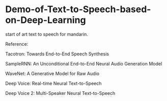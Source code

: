 # Demo-of-Text-to-Speech-based-on-Deep-Learning
start of art text to speech for  mandarin.

Reference:

Tacotron: Towards End-to-End Speech Synthesis

SampleRNN: An Unconditional End-to-End Neural Audio Generation Model

WaveNet: A Generative Model for Raw Audio

Deep Voice: Real-time Neural Text-to-Speech

Deep Voice 2: Multi-Speaker Neural Text-to-Speech
